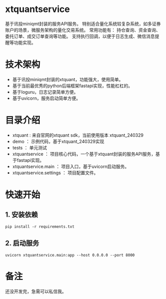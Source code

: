 # xtquantservice
基于讯投miniqmt封装的服务API服务。
特别适合量化系统较复杂系统，如多证券账户的场景，微服务架构的量化交易系统。 
常用功能有： 持仓查询、资金查询、委托订单、成交订单查询等功能。 
支持执行回调，以便于日志生成、微信消息提醒等功能实现。 

# 技术架构
- 基于讯投miniqmt封装的xtquant，功能强大，使用简单。
- 基于当前最优秀的python后端框架fastapi实现，性能杠杠的。 
- 基于loguru，日志记录简单方便。
- 基于uvicorn，服务启动简单方便。

# 目录介绍
- xtquant : 来自官网的xtquant sdk，当前使用版本 xtquant_240329
- demo  ： 示例代码，基于xtquant_240329实现
- tests ： 单元测试
- xtquantservice ： 项目核心代码，一个基于xtquant封装的服务API服务，基于fastapi实现。
- xtquantservice.main ： 项目入口，基于uvicorn启动服务。
- xtquantservice.settings ： 项目配置文件。

# 快速开始

## 1. 安装依赖

```
pip install -r requirements.txt
```

## 2. 启动服务

```
uvicorn xtquantservice.main:app --host 0.0.0.0 --port 8000
```



# 备注

还没开发完，急需可以私信我。